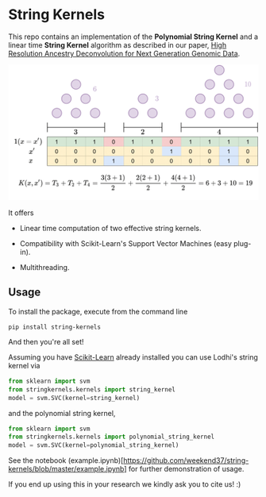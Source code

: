 # String Kernels

This repo contains an implementation of the **Polynomial String Kernel** and a linear time **String Kernel** algorithm as described in our paper, [High Resolution Ancestry Deconvolution for Next Generation Genomic Data](https://www.biorxiv.org/content/10.1101/2021.09.19.460980v1). 


<img caption="String Kernel Computations" src="https://github.com/weekend37/string-kernels/blob/master/doc/fig/triangular_numbers.png">

It offers

- Linear time computation of two effective string kernels.

- Compatibility with Scikit-Learn's Support Vector Machines (easy plug-in).

- Multithreading.

## Usage

To install the package, execute from the command line

```
pip install string-kernels
```

And then you're all set!

Assuming you have [Scikit-Learn](https://scikit-learn.org/) already installed you can use Lodhi's string kernel via

```python
from sklearn import svm
from stringkernels.kernels import string_kernel
model = svm.SVC(kernel=string_kernel)
```

and the polynomial string kernel,

```python
from sklearn import svm
from stringkernels.kernels import polynomial_string_kernel
model = svm.SVC(kernel=polynomial_string_kernel)
```

See the notebook (example.ipynb)[https://github.com/weekend37/string-kernels/blob/master/example.ipynb] for further demonstration of usage.

If you end up using this in your research we kindly ask you to cite us! :)
